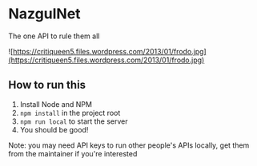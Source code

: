 # NazgulNet
The one API to rule them all

![https://critiqueen5.files.wordpress.com/2013/01/frodo.jpg](https://critiqueen5.files.wordpress.com/2013/01/frodo.jpg)

## How to run this

1. Install Node and NPM
2. `npm install` in the project root
3. `npm run local` to start the server
4. You should be good!

Note: you may need API keys to run other people's APIs locally, get them from the maintainer if you're interested
